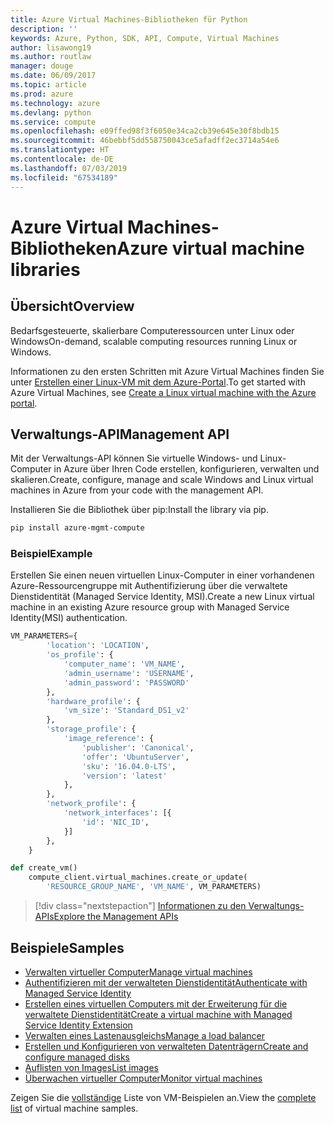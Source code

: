 ```yaml
---
title: Azure Virtual Machines-Bibliotheken für Python
description: ''
keywords: Azure, Python, SDK, API, Compute, Virtual Machines
author: lisawong19
ms.author: routlaw
manager: douge
ms.date: 06/09/2017
ms.topic: article
ms.prod: azure
ms.technology: azure
ms.devlang: python
ms.service: compute
ms.openlocfilehash: e09ffed98f3f6050e34ca2cb39e645e30f8bdb15
ms.sourcegitcommit: 46bebbf5dd558750043ce5afadff2ec3714a54e6
ms.translationtype: HT
ms.contentlocale: de-DE
ms.lasthandoff: 07/03/2019
ms.locfileid: "67534189"
---
```

# <a name="azure-virtual-machine-libraries"></a><span data-ttu-id="e586c-103">Azure Virtual Machines-Bibliotheken</span><span class="sxs-lookup"><span data-stu-id="e586c-103">Azure virtual machine libraries</span></span>

## <a name="overview"></a><span data-ttu-id="e586c-104">Übersicht</span><span class="sxs-lookup"><span data-stu-id="e586c-104">Overview</span></span>

<span data-ttu-id="e586c-105">Bedarfsgesteuerte, skalierbare Computeressourcen unter Linux oder Windows</span><span class="sxs-lookup"><span data-stu-id="e586c-105">On-demand, scalable computing resources running Linux or Windows.</span></span>

<span data-ttu-id="e586c-106">Informationen zu den ersten Schritten mit Azure Virtual Machines finden Sie unter [Erstellen einer Linux-VM mit dem Azure-Portal](/azure/virtual-machines/linux/quick-create-portal).</span><span class="sxs-lookup"><span data-stu-id="e586c-106">To get started with Azure Virtual Machines, see [Create a Linux virtual machine with the Azure portal](/azure/virtual-machines/linux/quick-create-portal).</span></span>

## <a name="management-api"></a><span data-ttu-id="e586c-107">Verwaltungs-API</span><span class="sxs-lookup"><span data-stu-id="e586c-107">Management API</span></span>

<span data-ttu-id="e586c-108">Mit der Verwaltungs-API können Sie virtuelle Windows- und Linux-Computer in Azure über Ihren Code erstellen, konfigurieren, verwalten und skalieren.</span><span class="sxs-lookup"><span data-stu-id="e586c-108">Create, configure, manage and scale Windows and Linux virtual machines in Azure from your code with the management API.</span></span>

<span data-ttu-id="e586c-109">Installieren Sie die Bibliothek über pip:</span><span class="sxs-lookup"><span data-stu-id="e586c-109">Install the library via pip.</span></span>

```bash
pip install azure-mgmt-compute
```

### <a name="example"></a><span data-ttu-id="e586c-110">Beispiel</span><span class="sxs-lookup"><span data-stu-id="e586c-110">Example</span></span>

<span data-ttu-id="e586c-111">Erstellen Sie einen neuen virtuellen Linux-Computer in einer vorhandenen Azure-Ressourcengruppe mit Authentifizierung über die verwaltete Dienstidentität (Managed Service Identity, MSI).</span><span class="sxs-lookup"><span data-stu-id="e586c-111">Create a new Linux virtual machine in an existing Azure resource group with Managed Service Identity(MSI) authentication.</span></span>

```python
VM_PARAMETERS={
        'location': 'LOCATION',
        'os_profile': {
            'computer_name': 'VM_NAME',
            'admin_username': 'USERNAME',
            'admin_password': 'PASSWORD'
        },
        'hardware_profile': {
            'vm_size': 'Standard_DS1_v2'
        },
        'storage_profile': {
            'image_reference': {
                'publisher': 'Canonical',
                'offer': 'UbuntuServer',
                'sku': '16.04.0-LTS',
                'version': 'latest'
            },
        },
        'network_profile': {
            'network_interfaces': [{
                'id': 'NIC_ID',
            }]
        },
    }

def create_vm()
    compute_client.virtual_machines.create_or_update(
        'RESOURCE_GROUP_NAME', 'VM_NAME', VM_PARAMETERS)
```

> [!div class="nextstepaction"]
> [<span data-ttu-id="e586c-112">Informationen zu den Verwaltungs-APIs</span><span class="sxs-lookup"><span data-stu-id="e586c-112">Explore the Management APIs</span></span>](/python/api/overview/azure/virtualmachines/management)

## <a name="samples"></a><span data-ttu-id="e586c-113">Beispiele</span><span class="sxs-lookup"><span data-stu-id="e586c-113">Samples</span></span>

* <span data-ttu-id="e586c-114">[Verwalten virtueller Computer][1]</span><span class="sxs-lookup"><span data-stu-id="e586c-114">[Manage virtual machines][1]</span></span>
* <span data-ttu-id="e586c-115">[Authentifizieren mit der verwalteten Dienstidentität][2]</span><span class="sxs-lookup"><span data-stu-id="e586c-115">[Authenticate with Managed Service Identity][2]</span></span>
* <span data-ttu-id="e586c-116">[Erstellen eines virtuellen Computers mit der Erweiterung für die verwaltete Dienstidentität][3]</span><span class="sxs-lookup"><span data-stu-id="e586c-116">[Create a virtual machine with Managed Service Identity Extension][3]</span></span>
* <span data-ttu-id="e586c-117">[Verwalten eines Lastenausgleichs][4]</span><span class="sxs-lookup"><span data-stu-id="e586c-117">[Manage a load balancer][4]</span></span>
* <span data-ttu-id="e586c-118">[Erstellen und Konfigurieren von verwalteten Datenträgern][5]</span><span class="sxs-lookup"><span data-stu-id="e586c-118">[Create and configure managed disks][5]</span></span>
* <span data-ttu-id="e586c-119">[Auflisten von Images][6]</span><span class="sxs-lookup"><span data-stu-id="e586c-119">[List images][6]</span></span> 
* <span data-ttu-id="e586c-120">[Überwachen virtueller Computer][7]</span><span class="sxs-lookup"><span data-stu-id="e586c-120">[Monitor virtual machines][7]</span></span>

<span data-ttu-id="e586c-121">Zeigen Sie die [vollständige](https://azure.microsoft.com/resources/samples/?platform=python&term=virtual-machines) Liste von VM-Beispielen an.</span><span class="sxs-lookup"><span data-stu-id="e586c-121">View the [complete list](https://azure.microsoft.com/resources/samples/?platform=python&term=virtual-machines) of virtual machine samples.</span></span>

[1]: https://azure.microsoft.com/resources/samples/virtual-machines-python-manage/
[2]: https://github.com/Azure-Samples/resource-manager-python-manage-resources-with-msi
[3]: https://github.com/Azure-Samples/compute-python-msi-vm
[4]: https://azure.microsoft.com/resources/samples/network-python-manage-loadbalancer
[5]: ../docs-ref-conceptual/python-sdk-azure-samples-managed-disks.md
[6]: ../docs-ref-conceptual/python-sdk-azure-samples-list-images.md
[7]: ../docs-ref-conceptual/python-sdk-azure-samples-monitor-vms.md
